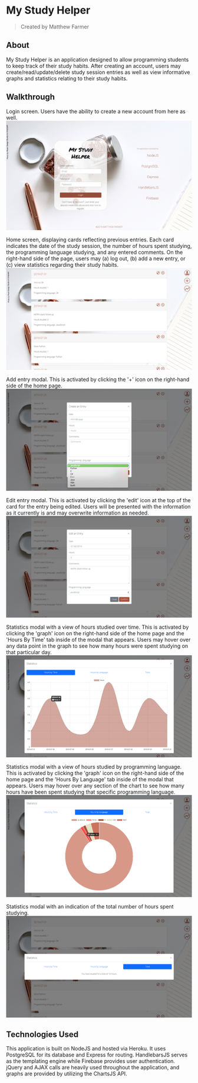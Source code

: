 # **My Study Helper**
> Created by Matthew Farmer

## About
My Study Helper is an application designed to allow programming students to keep track of their study habits. After creating an account, users may create/read/update/delete study session entries as well as view informative graphs and statistics relating to their study habits.

## Walkthrough

Login screen. Users have the ability to create a new account from here as well.
![login](/screenshots/login.png)

Home screen, displaying cards reflecting previous entries. Each card indicates the date of the study session, the number of hours spent studying, the programming language studying, and any entered comments. On the right-hand side of the page, users may (a) log out, (b) add a new entry, or (c) view statistics regarding their study habits.
![home](/screenshots/home.png)

Add entry modal. This is activated by clicking the '+' icon on the right-hand side of the home page.
![addEntry](/screenshots/addEntry.png)

Edit entry modal. This is activated by clicking the 'edit' icon at the top of the card for the entry being edited. Users will be presented with the information as it currently is and may overwrite information as needed.
![editEntry](/screenshots/editEntry.png)

Statistics modal with a view of hours studied over time. This is activated by clicking the 'graph' icon on the right-hand side of the home page and the 'Hours By Time' tab inside of the modal that appears. Users may hover over any data point in the graph to see how many hours were spent studying on that particular day.
![hoursByTime](/screenshots/hoursByTime.png)

Statistics modal with a view of hours studied by programming language. This is activated by clicking the 'graph' icon on the right-hand side of the home page and the 'Hours By Language' tab inside of the modal that appears. Users may hover over any section of the chart to see how many hours have been spent studying that specific programming language.
![hoursByLanguage](/screenshots/hoursByLanguage.png)

Statistics modal with an indication of the total number of hours spent studying.
![hoursByTotal](/screenshots/hoursByTotal.png)

## Technologies Used

This application is built on NodeJS and hosted via Heroku. It uses PostgreSQL for its database and Express for routing. HandlebarsJS serves as the templating engine while Firebase provides user authentication. jQuery and AJAX calls are heavily used throughout the application, and graphs are provided by utilizing the ChartsJS API.
